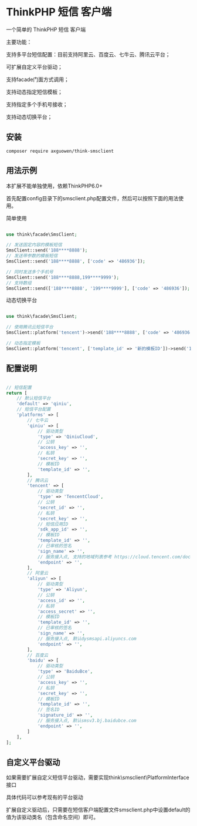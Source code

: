 # ThinkPHP 短信 客户端

一个简单的 ThinkPHP 短信 客户端

主要功能：

支持多平台短信配置：目前支持阿里云、百度云、七牛云、腾讯云平台；

可扩展自定义平台驱动；

支持facade门面方式调用；

支持动态指定短信模板；

支持指定多个手机号接收；

支持动态切换平台；

## 安装

~~~
composer require axguowen/think-smsclient
~~~

## 用法示例

本扩展不能单独使用，依赖ThinkPHP6.0+

首先配置config目录下的smsclient.php配置文件，然后可以按照下面的用法使用。

简单使用

~~~php

use think\facade\SmsClient;

// 发送固定内容的模板短信
SmsClient::send('188****8888');
// 发送带参数的模板短信
SmsClient::send('188****8888', ['code' => '486936']);

// 同时发送多个手机号
SmsClient::send('188****8888,199****9999');
// 支持数组
SmsClient::send(['188****8888', '199****9999'], ['code' => '486936']);

~~~

动态切换平台

~~~php

use think\facade\SmsClient;

// 使用腾讯云短信平台
SmsClient::platform('tencent')->send('188****8888', ['code' => '486936']);

// 动态指定模板
SmsClient::platform('tencent', ['template_id' => '新的模板ID'])->send('188****8888', ['code' => '486936']);

~~~

## 配置说明

~~~php

// 短信配置
return [
    // 默认短信平台
    'default' => 'qiniu',
    // 短信平台配置
    'platforms' => [
        // 七牛云
        'qiniu' => [
            // 驱动类型
            'type' => 'QiniuCloud',
            // 公钥
            'access_key' => '',
            // 私钥
            'secret_key' => '',
            // 模板ID
            'template_id' => '',
        ],
        // 腾讯云
        'tencent' => [
            // 驱动类型
            'type' => 'TencentCloud',
            // 公钥
            'secret_id' => '',
            // 私钥
            'secret_key' => '',
            // 短信应用ID
            'sdk_app_id' => '',
            // 模板ID
            'template_id' => '',
            // 已审核的签名
            'sign_name' => '',
            // 服务接入点, 支持的地域列表参考 https://cloud.tencent.com/document/api/382/52071#.E5.9C.B0.E5.9F.9F.E5.88.97.E8.A1.A8
            'endpoint' => '',
        ],
        // 阿里云
        'aliyun' => [
            // 驱动类型
            'type' => 'Aliyun',
            // 公钥
            'access_id' => '',
            // 私钥
            'access_secret' => '',
            // 模板ID
            'template_id' => '',
            // 已审核的签名
            'sign_name' => '',
            // 服务接入点, 默认dysmsapi.aliyuncs.com
            'endpoint' => '',
        ],
        // 百度云
        'baidu' => [
            // 驱动类型
            'type' => 'BaiduBce',
            // 公钥
            'access_key' => '',
            // 私钥
            'secret_key' => '',
            // 模板ID
            'template_id' => '',
            // 签名ID
            'signature_id' => '',
            // 服务接入点, 默认smsv3.bj.baidubce.com
            'endpoint' => '',
        ]
    ],
];

~~~

## 自定义平台驱动

如果需要扩展自定义短信平台驱动，需要实现think\smsclient\PlatformInterface接口

具体代码可以参考现有的平台驱动

扩展自定义驱动后，只需要在短信客户端配置文件smsclient.php中设置default的值为该驱动类名（包含命名空间）即可。